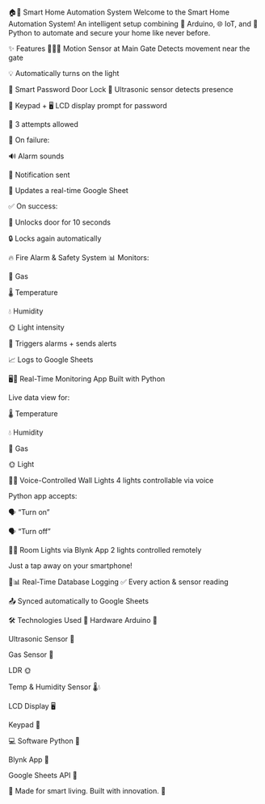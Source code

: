 🏠🔌 Smart Home Automation System
Welcome to the Smart Home Automation System!
An intelligent setup combining 🤖 Arduino, 🌐 IoT, and 🐍 Python to automate and secure your home like never before.

✨ Features
🚪🚶‍♂️ Motion Sensor at Main Gate
Detects movement near the gate

💡 Automatically turns on the light

🔐 Smart Password Door Lock
🎯 Ultrasonic sensor detects presence

🔢 Keypad + 🖥️ LCD display prompt for password

🔁 3 attempts allowed

🚨 On failure:

🔊 Alarm sounds

📲 Notification sent

📄 Updates a real-time Google Sheet

✅ On success:

🚪 Unlocks door for 10 seconds

🔒 Locks again automatically

🔥 Fire Alarm & Safety System
📊 Monitors:

🧪 Gas

🌡️ Temperature

💧 Humidity

🌞 Light intensity

🚨 Triggers alarms + sends alerts

📈 Logs to Google Sheets

🖥️📡 Real-Time Monitoring App
Built with Python

Live data view for:

🌡️ Temperature

💧 Humidity

🧪 Gas

🌞 Light

🎤💡 Voice-Controlled Wall Lights
4 lights controllable via voice

Python app accepts:

🗣️ “Turn on”

🗣️ “Turn off”

📱💡 Room Lights via Blynk App
2 lights controlled remotely

Just a tap away on your smartphone!

🧾📊 Real-Time Database Logging
✅ Every action & sensor reading

📤 Synced automatically to Google Sheets

🛠️ Technologies Used
🔧 Hardware
Arduino 🤖

Ultrasonic Sensor 📏

Gas Sensor 🧪

LDR 🌞

Temp & Humidity Sensor 🌡️💧

LCD Display 🖥️

Keypad 🔢

💻 Software
Python 🐍

Blynk App 📱

Google Sheets API 📄

📘 Made for smart living. Built with innovation. 🧠
